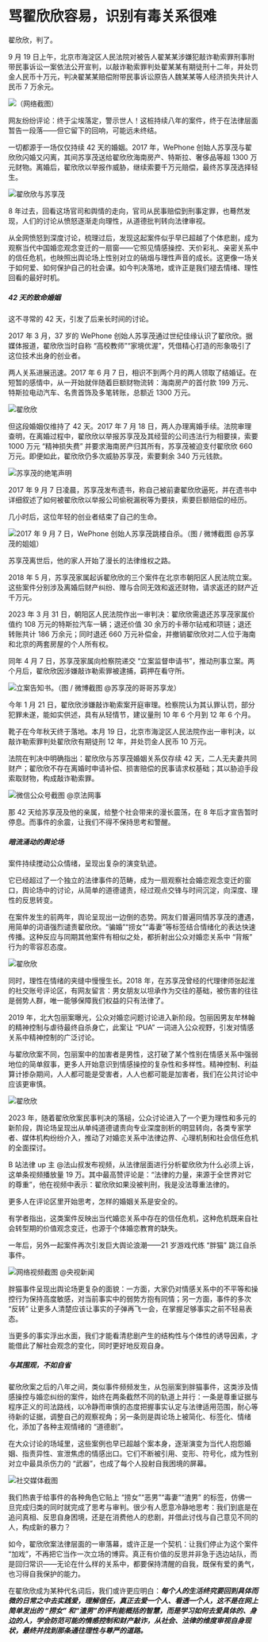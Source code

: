 # 骂翟欣欣容易，识别有毒关系很难



翟欣欣，判了。

9 月 19 日上午，北京市海淀区人民法院对被告人翟某某涉嫌犯敲诈勒索罪刑事附带民事诉讼一案依法公开宣判，以敲诈勒索罪判处翟某某有期徒刑十二年，并处罚金人民币十万元，判决翟某某赔偿附带民事诉讼原告人魏某某等人经济损失共计人民币 7 万余元。

![（网络截图）](https://img.36krcdn.com/hsossms/20250919/v2_8afc45c36ac341b4becdf80998247f9d@000000_oswg41196oswg814oswg451_img_000?x-oss-process=image/format,jpg/interlace,1)


网友纷纷评论：终于尘埃落定，警示世人！这桩持续八年的案件，终于在法律层面暂告一段落——但它留下的回响，可能远未终结。

一切都源于一场仅仅持续 42 天的婚姻。2017 年，WePhone 创始人苏享茂与翟欣欣闪婚又闪离，其间苏享茂送给翟欣欣海南房产、特斯拉、奢侈品等超 1300 万元财物。离婚后，翟欣欣以举报作威胁，继续索要千万元赔偿，最终苏享茂选择轻生。

![翟欣欣与苏享茂](https://img.36krcdn.com/hsossms/20250919/v2_15b67ad7b51c466ab193e55103c9b197@000000_oswg71327oswg1080oswg729_img_000?x-oss-process=image/format,jpg/interlace,1)



8 年过去，回看这场官司和舆情的走向，官司从民事赔偿到刑事定罪，也蓦然发现，人们的讨论从愤怒逐渐走向理性，从道德批判转向法律审视。

从全网愤怒到深度讨论，梳理过后，发现这起案件似乎早已超越了个体悲剧，成为观察当代中国婚恋观念变迁的一扇窗——它照见情感操控、天价彩礼、亲密关系中的信任危机，也映照出舆论场上性别对立的硝烟与理性声音的成长。这更像一场关于如何爱、如何保护自己的社会课。如今判决落地，或许正是我们褪去情绪、理性回看的最好时机。


##### 42 天的致命婚姻




这不寻常的 42 天，引发了后来长时间的讨论。

2017 年 3 月，37 岁的 WePhone 创始人苏享茂通过世纪佳缘认识了翟欣欣。据媒体报道，翟欣欣当时自称 “高校教师”“家境优渥”，凭借精心打造的形象吸引了这位技术出身的创业者。

两人关系进展迅速。2017 年 6 月 7 日，相识不到两个月的两人领取了结婚证。在短暂的感情中，从一开始就伴随着巨额财物流转：海南房产的首付款 199 万元、特斯拉电动汽车、名贵首饰及多笔转账，总额近 1300 万元。

![翟欣欣](https://img.36krcdn.com/hsossms/20250919/v2_db8e11e177624b10a287346a6b492265@000000_oswg501856oswg954oswg502_img_000?x-oss-process=image/format,jpg/interlace,1)



但这段婚姻仅维持了 42 天。2017 年 7 月 18 日，两人办理离婚手续。法院审理查明，在离婚过程中，翟欣欣以举报苏享茂及其经营的公司违法行为相要挟，索要 1000 万元 “精神损失费” 并要求海南房产归其所有，苏享茂被迫支付翟欣欣 660 万元。即便如此，翟欣欣仍多次威胁苏享茂，索要剩余 340 万元钱款。

![苏享茂的绝笔声明](https://img.36krcdn.com/hsossms/20250919/v2_5529141c687f42d9884c914aac3e48ea@000000_oswg72179oswg553oswg742_img_000?x-oss-process=image/format,jpg/interlace,1)



2017 年 9 月 7 日凌晨，苏享茂发布遗书，称自己被前妻翟欣欣逼死，并在遗书中详细叙述了如何被翟欣欣以举报公司偷税漏税等为要挟，索要巨额赔偿的经历。

几小时后，这位年轻的创业者结束了自己的生命。

![2017 年 9 月 7 日，WePhone 创始人苏享茂跳楼自杀。（图 / 微博截图 @苏享茂的姐姐）](https://img.36krcdn.com/hsossms/20250919/v2_f65cf85197734a8b8fbaa21b3e69ccc3@000000_oswg76290oswg800oswg600_img_000?x-oss-process=image/format,jpg/interlace,1)


苏享茂离世后，他的家人开始了漫长的法律维权之路。

2018 年 5 月，苏享茂家属起诉翟欣欣的三个案件在北京市朝阳区人民法院立案。这些案件分别涉及离婚后财产纠纷、赠与合同无效和返还财物，请求返还的财产近千万元。

2023 年 3 月 31 日，朝阳区人民法院作出一审判决：翟欣欣需退还苏享茂家属价值约 108 万元的特斯拉汽车一辆；退还价值 30 余万的卡蒂尔钻戒和项链；退还转账共计 186 万余元；同时退还 660 万元补偿金，并撤销翟欣欣对二人位于海南和北京的两套房屋的个人所有权。

同年 4 月 7 日，苏享茂家属向检察院递交 “立案监督申请书”，推动刑事立案。两个月后，翟欣欣因涉嫌敲诈勒索罪被逮捕，羁押在看守所。

![立案告知书。（图 / 微博截图 @苏享茂的哥哥苏享龙）](https://img.36krcdn.com/hsossms/20250919/v2_72bd9c4ec5b344249dfaa2587202daff@000000_oswg27099oswg600oswg853_img_000?x-oss-process=image/format,jpg/interlace,1)



今年 1 月 21 日，翟欣欣涉嫌敲诈勒索案开庭审理。检察院认为其认罪认罚，部分犯罪未遂，能如实供述，具有从轻情节，建议量刑 10 年 6 个月到 12 年 6 个月。

靴子在今年秋天终于落地。本月 19 日，北京市海淀区人民法院作出一审判决，以敲诈勒索罪判处翟欣欣有期徒刑 12 年，并处罚金人民币 10 万元。

法院在判决中明确指出：翟欣欣与苏享茂婚姻关系仅存续 42 天，二人无夫妻共同财产；翟欣欣不存在离婚时申请补偿、损害赔偿的民事请求权基础；其以胁迫手段索取财物，构成敲诈勒索罪。

![微信公众号截图 @京法网事](https://img.36krcdn.com/hsossms/20250919/v2_6a7c9f13b93a40358539958985e7c122@000000_oswg569735oswg1080oswg1391_img_000?x-oss-process=image/format,jpg/interlace,1)


那 42 天给苏享茂及他的亲属，给整个社会带来的漫长震荡，在 8 年后才宣告暂时停息。而事件的余震，让我们不得不保持思考和警醒。


##### 暗流涌动的舆论场




案件持续搅动公众情绪，呈现出复杂的演变轨迹。

它已经超过了一个独立的法律事件的范畴，成为一扇观察社会婚恋观念变迁的窗口，舆论场中的讨论，从简单的道德谴责，经过观点交锋与时间沉淀，向深度、理性的反思转变。

在案件发生的前两年，舆论呈现出一边倒的态势。网友们普遍同情苏享茂的遭遇，用简单的词语强烈谴责翟欣欣。“骗婚”“捞女”“毒妻”等标签结合情绪化的表达快速传播。这种反应与同期其他案件有相似之处，都折射出公众对婚恋关系中 “背叛” 行为的零容忍态度。

![翟欣欣](https://img.36krcdn.com/hsossms/20250919/v2_da1b53b8684549de8c25493f360498c5@000000_oswg147836oswg1024oswg966_img_000?x-oss-process=image/format,jpg/interlace,1)



同时，理性在情绪的夹缝中慢慢生长。2018 年，在苏享茂曾经的代理律师张起淮的社交账号评论区，有网友留言：男女朋友以坦承作为交往的基础，被伤害的往往是弱势人群，唯一能够保障我们权益的只有法律了。

2019 年，北大包丽案曝光，公众对婚恋问题讨论进入新阶段。包丽因男友牟林翰的精神控制与虐待最终自杀身亡，此案让 “PUA” 一词进入公众视野，引发对情感关系中精神控制的广泛讨论。

与翟欣欣案不同，包丽案中的加害者是男性，这打破了某个性别在情感关系中强弱地位的简单叙事，更多人开始意识到情感操控的复杂性和多样性。精神控制、利益算计掺杂期间，人人都可能是受害者，人人也都可能是加害者，我们在公共讨论中应该更审慎。

![翟欣欣](https://img.36krcdn.com/hsossms/20250919/v2_352fd3c333444d43be2b437757123736@000000_oswg33608oswg640oswg284_img_000?x-oss-process=image/format,jpg/interlace,1)



2023 年，随着翟欣欣案民事判决的落槌，公众讨论进入了一个更为理性和多元的新阶段，舆论场呈现出从单纯道德谴责向专业深度剖析的明显转向，各类专家学者、媒体机构纷纷介入，推动了对婚恋关系中法律边界、心理机制和社会信任危机的全面探讨。

B 站法律 up 主 @法山叔发布视频，从法律层面进行分析翟欣欣为什么必须上诉，这单条视频播放量 19 万。其中最高赞评论是：“法律的力量，来源于全世界对它的尊重”，他在视频中表示：翟欣欣如果没被判刑，我是没法尊重法律的。

更多人在评论区里开始思考，怎样的婚姻关系是安全的。

有学者指出，这类案件反映出当代婚恋关系中存在的信任危机，这种危机既来自社会转型期的价值观念变迁，也源于个体婚恋教育的缺失。

一年后，另外一起案件再次引发巨大舆论浪潮——21 岁游戏代练 “胖猫” 跳江自杀事件。

![网络视频截图 @央视新闻](https://img.36krcdn.com/hsossms/20250919/v2_470db759bf4148789786350ffe492a77@000000_oswg503932oswg1080oswg607_img_000?x-oss-process=image/format,jpg/interlace,1)



胖猫事件呈现出舆论场更复杂的面貌：一方面，大家仍对情感关系中的不平等和操控行为保持高度敏感，对当前事实中的弱势方抱有同情；另一方面，事件的多次 “反转” 让更多人清楚应该让事实的子弹再飞一会，在掌握足够事实之前不轻易表态。

当更多的事实浮出水面，我们才能看清悲剧产生的结构性与个体性的诱导因素，才能借此了解社会观念的变化，同时更好地反观自身。


##### 与其围观，不如自省



翟欣欣案之后的八年之间，类似事件频频发生，从包丽案到胖猫事件，这类涉及情感操控与婚恋纠纷的案件，始终在两条截然不同的轨道上并行：一条是尊重证据与程序正义的司法路线，以冷静而审慎的态度把握事实认定与法律适用范围，耐心等待新的证据，调整自己的观察视角；另一条则是舆论场上被简化、标签化、情绪化，添加了各种主观情绪的 “道德剧”。

在大众讨论的场域里，这些案例也早已超越个案本身，逐渐演变为当代人抱怨婚姻、指责异性、宣泄焦虑的情感出口。它们不断被引用、变形、符号化，成为性别对立中最具杀伤力的 “武器”，也成了每个人投射自我困境的屏幕。

![社交媒体截图](https://img.36krcdn.com/hsossms/20250919/v2_7058934a9fb947be88e67ba6657530c8@000000_oswg111879oswg1080oswg1822_img_000?x-oss-process=image/format,jpg/interlace,1)


我们热衷于给事件的各种角色它贴上 “捞女”“恶男”“毒妻”“渣男” 的标签，仿佛一旦完成归类的同时就完成了思考与审判。很少有人愿意冷静地思考：我们到底是在追问真相、反思自身困境，还是在消费他人的悲剧，并借此讨伐与自己意见不同的人，构成新的暴力？

如今，翟欣欣案法律层面的一审落幕，或许正是一个契机：让我们停止为这个案件 “加戏”，不再把它当作一次立场的博弈。真正有价值的反思并非急于选边站队，而是回归常识——无论在什么样的关系中，都要保持清醒的自我，既保有爱的勇气，也习得自我保护的能力。

在翟欣欣成为某种代名词后，我们或许更应明白：_**每个人的生活终究要回到具体而微的日常之中去实践爱，理解信任，真正去爱一个人、看透一个人，这不是在网上简单发出的 “捞女” 和“渣男”的评判能概括的智慧，而是学习如何去爱具体的、身边的人，学会防范可能的情感控制和财产敲诈，从社会、法律的维度审视自身现状，最终并找到那条通往理性与尊严的道路。**_


